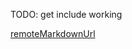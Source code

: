 TODO: get include working

[remoteMarkdownUrl](https://github.com/threefoldfoundation/info_foundation/blob/master/src/grid/concepts/cloud_production_rate.md)